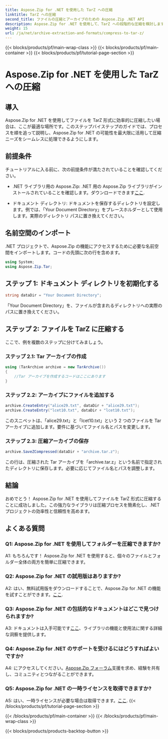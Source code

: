 ```yaml
---
title: Aspose.Zip for .NET を使用した TarZ への圧縮
linktitle: TarZ への圧縮
second_title: ファイルの圧縮とアーカイブのための Aspose.Zip .NET API
description: Aspose.Zip for .NET を使用して、TarZ への段階的な圧縮を検討します。 .NET プロジェクトの効率的なファイル処理。
weight: 15
url: /ja/net/archive-extraction-and-formats/compress-to-tar-z/
---
```


{{< blocks/products/pf/main-wrap-class >}}
{{< blocks/products/pf/main-container >}}
{{< blocks/products/pf/tutorial-page-section >}}

# Aspose.Zip for .NET を使用した TarZ への圧縮

## 導入

Aspose.Zip for .NET を使用してファイルを TarZ 形式に効率的に圧縮したい場合は、ここが最適な場所です。このステップバイステップのガイドでは、プロセスを順を追って説明し、Aspose.Zip for .NET の可能性を最大限に活用して圧縮ニーズをシームレスに処理できるようにします。

## 前提条件

チュートリアルに入る前に、次の前提条件が満たされていることを確認してください。

-  .NET ライブラリ用の Aspose.Zip: .NET 用の Aspose.Zip ライブラリがインストールされていることを確認します。ダウンロードできます[ここ](https://releases.aspose.com/zip/net/).

- ドキュメント ディレクトリ: ドキュメントを保存するディレクトリを設定します。例では、「Your Document Directory」をプレースホルダーとして使用します。実際のディレクトリ パスに置き換えてください。

## 名前空間のインポート

.NET プロジェクトで、Aspose.Zip の機能にアクセスするために必要な名前空間をインポートします。コードの先頭に次の行を含めます。

```csharp
using System;
using Aspose.Zip.Tar;
```

## ステップ 1: ドキュメント ディレクトリを初期化する

```csharp
string dataDir = "Your Document Directory";
```

「Your Document Directory」を、ファイルが含まれるディレクトリへの実際のパスに置き換えてください。

## ステップ 2: ファイルを TarZ に圧縮する

ここで、例を複数のステップに分けてみましょう。

### ステップ 2.1: Tar アーカイブの作成

```csharp
using (TarArchive archive = new TarArchive())
{
    //Tar アーカイブを作成するコードはここにあります
}
```

### ステップ 2.2: アーカイブにファイルを追加する

```csharp
archive.CreateEntry("alice29.txt", dataDir + "alice29.txt");
archive.CreateEntry("lcet10.txt", dataDir + "lcet10.txt");
```

このスニペットは、「alice29.txt」と「lcet10.txt」という 2 つのファイルを Tar アーカイブに追加します。要件に基づいてファイル名とパスを変更します。

### ステップ 2.3: 圧縮アーカイブの保存

```csharp
archive.SaveZCompressed(dataDir + "archive.tar.z");
```

この行は、圧縮された Tar アーカイブを「archive.tar.z」という名前で指定されたディレクトリに保存します。必要に応じてファイル名とパスを調整します。

## 結論

おめでとう！ Aspose.Zip for .NET を使用してファイルを TarZ 形式に圧縮することに成功しました。この強力なライブラリは圧縮プロセスを簡素化し、.NET プロジェクトの効率性と信頼性を高めます。

## よくある質問

### Q1: Aspose.Zip for .NET を使用してフォルダーを圧縮できますか?

A1: もちろんです！ Aspose.Zip for .NET を使用すると、個々のファイルとフォルダー全体の両方を簡単に圧縮できます。

### Q2: Aspose.Zip for .NET の試用版はありますか?

 A2: はい、無料試用版をダウンロードすることで、Aspose.Zip for .NET の機能を試すことができます。[ここ](https://releases.aspose.com/).

### Q3: Aspose.Zip for .NET の包括的なドキュメントはどこで見つけられますか?

 A3: ドキュメントは入手可能です[ここ](https://reference.aspose.com/zip/net/)、ライブラリの機能と使用法に関する詳細な洞察を提供します。

### Q4: Aspose.Zip for .NET のサポートを受けるにはどうすればよいですか?

 A4: にアクセスしてください。[Aspose.Zip フォーラム](https://forum.aspose.com/c/zip/37)支援を求め、経験を共有し、コミュニティとつながることができます。

### Q5: Aspose.Zip for .NET の一時ライセンスを取得できますか?

A5: はい、一時ライセンスが必要な場合は取得できます。[ここ](https://purchase.aspose.com/temporary-license/).
{{< /blocks/products/pf/tutorial-page-section >}}

{{< /blocks/products/pf/main-container >}}
{{< /blocks/products/pf/main-wrap-class >}}

{{< blocks/products/products-backtop-button >}}
